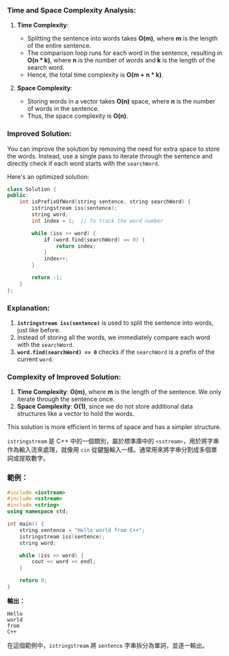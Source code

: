 ### Time and Space Complexity Analysis:

1. **Time Complexity**:
   - Splitting the sentence into words takes **O(m)**, where **m** is the length of the entire sentence.
   - The comparison loop runs for each word in the sentence, resulting in **O(n * k)**, where **n** is the number of words and **k** is the length of the search word.
   - Hence, the total time complexity is **O(m + n * k)**.

2. **Space Complexity**:
   - Storing words in a vector takes **O(n)** space, where **n** is the number of words in the sentence.
   - Thus, the space complexity is **O(n)**.

### Improved Solution:

You can improve the solution by removing the need for extra space to store the words. Instead, use a single pass to iterate through the sentence and directly check if each word starts with the `searchWord`.

Here's an optimized solution:

```cpp
class Solution {
public:
    int isPrefixOfWord(string sentence, string searchWord) {
        istringstream iss(sentence);
        string word;
        int index = 1;  // To track the word number

        while (iss >> word) {
            if (word.find(searchWord) == 0) {
                return index;
            }
            index++;
        }

        return -1;
    }
};
```

### Explanation:

1. **`istringstream iss(sentence)`** is used to split the sentence into words, just like before.
2. Instead of storing all the words, we immediately compare each word with the `searchWord`.
3. **`word.find(searchWord) == 0`** checks if the `searchWord` is a prefix of the current `word`.

### Complexity of Improved Solution:

1. **Time Complexity**: **O(m)**, where **m** is the length of the sentence. We only iterate through the sentence once.
2. **Space Complexity**: **O(1)**, since we do not store additional data structures like a vector to hold the words.

This solution is more efficient in terms of space and has a simpler structure.

`istringstream` 是 C++ 中的一個類別，屬於標準庫中的 `<sstream>`，用於將字串作為輸入流來處理，就像用 `cin` 從鍵盤輸入一樣。通常用來將字串分割成多個單詞或提取數字。

### 範例：
```cpp
#include <iostream>
#include <sstream>
#include <string>
using namespace std;

int main() {
    string sentence = "Hello world from C++";
    istringstream iss(sentence);
    string word;

    while (iss >> word) {
        cout << word << endl;
    }

    return 0;
}
```

**輸出：**
```
Hello
world
from
C++
```

在這個範例中，`istringstream` 將 `sentence` 字串拆分為單詞，並逐一輸出。